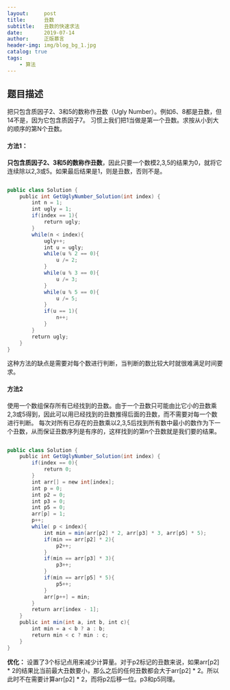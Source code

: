 ```yaml
---
layout:     post
title:      丑数
subtitle:   丑数的快速求法
date:       2019-07-14
author:     正版慕言
header-img: img/blog_bg_1.jpg
catalog: true
tags:
    - 算法
---
```


## 题目描述
把只包含质因子2、3和5的数称作丑数（Ugly Number）。例如6、8都是丑数，但14不是，因为它包含质因子7。 习惯上我们把1当做是第一个丑数。求按从小到大的顺序的第N个丑数。

#### 方法1：
**只包含质因子2、3和5的数称作丑数**，因此只要一个数模2,3,5的结果为0，就将它连续除以2,3或5。如果最后结果是1，则是丑数，否则不是。

```java

public class Solution {
    public int GetUglyNumber_Solution(int index) {
        int n = 1;
        int ugly = 1;
        if(index == 1){
            return ugly;
        }
        while(n < index){
            ugly++;
            int u = ugly;
            while(u % 2 == 0){
                u /= 2;
            }
            while(u % 3 == 0){
                u /= 3;
            }
            while(u % 5 == 0){
                u /= 5;
            }
            if(u == 1){
                n++;
            }
        }
        return ugly;
    }
}
```
这种方法的缺点是需要对每个数进行判断，当判断的数比较大时就很难满足时间要求。


#### 方法2
使用一个数组保存所有已经找到的丑数。由于一个丑数只可能由比它小的丑数乘2,3或5得到，因此可以用已经找到的丑数推得后面的丑数，而不需要对每一个数进行判断。
每次对所有已存在的丑数乘以2,3,5后找到所有数中最小的数作为下一个丑数，从而保证丑数序列是有序的，这样找到的第n个丑数就是我们要的结果。
```java

public class Solution {
    public int GetUglyNumber_Solution(int index) {
        if(index == 0){
            return 0;
        }
        int arr[] = new int[index];
        int p = 0;
        int p2 = 0;
        int p3 = 0;
        int p5 = 0;
        arr[p] = 1;
        p++;
        while( p < index){
            int min = min(arr[p2] * 2, arr[p3] * 3, arr[p5] * 5);
            if(min == arr[p2] * 2){
                p2++;
            }
            if(min == arr[p3] * 3){
                p3++;
            }
            if(min == arr[p5] * 5){
                p5++;
            }
            arr[p++] = min;
        }
        return arr[index - 1];
    }
    public int min(int a, int b, int c){
        int min = a < b ? a : b;
        return min < c ? min : c;
    }
}
```

**优化：** 设置了3个标记点用来减少计算量。对于p2标记的丑数来说，如果arr[p2] * 2的结果比当前最大丑数要小，那么之后的任何丑数都会大于arr[p2] * 2。所以此时不在需要计算arr[p2] * 2，而将p2后移一位。p3和p5同理。